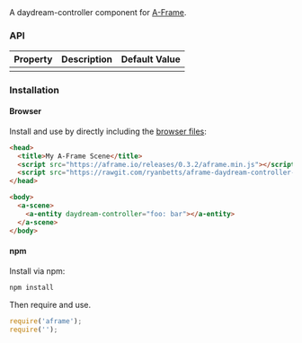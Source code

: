 ## 

A daydream-controller component for [A-Frame](https://aframe.io).

### API

| Property | Description | Default Value |
| -------- | ----------- | ------------- |
|          |             |               |

### Installation

#### Browser

Install and use by directly including the [browser files](dist):

```html
<head>
  <title>My A-Frame Scene</title>
  <script src="https://aframe.io/releases/0.3.2/aframe.min.js"></script>
  <script src="https://rawgit.com/ryanbetts/aframe-daydream-controller-component/master/dist/.min.js"></script>
</head>

<body>
  <a-scene>
    <a-entity daydream-controller="foo: bar"></a-entity>
  </a-scene>
</body>
```

#### npm

Install via npm:

```bash
npm install 
```

Then require and use.

```js
require('aframe');
require('');
```
